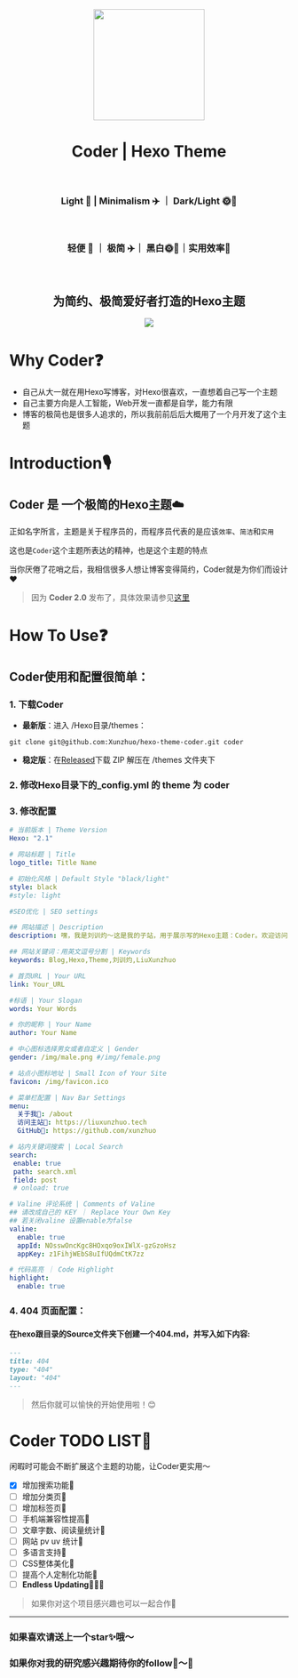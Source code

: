 <div align = "center">
  <img src="https://picreso.oss-cn-beijing.aliyuncs.com/boycoder.png" width="200px" />
  <h1> Coder | Hexo Theme</h1>
  <br>
  <h3> Light 🌲 | Minimalism ✈️ ｜ Dark/Light 🌞🌛</h3>
  <br>
  <h3>
    轻便 🌲 ｜ 极简 ✈️｜ 黑白🌞🌛｜实用效率🔨
  </h3>
  <br>
  <h2>为简约、极简爱好者打造的Hexo主题</h2>
  <img src="https://github.com/xunzhuo/hexo-theme-coder/raw/master/source/doc/hexocoder.png" />
</div>



# Why Coder❓

+ 自己从大一就在用Hexo写博客，对Hexo很喜欢，一直想着自己写一个主题
+ 自己主要方向是人工智能，Web开发一直都是自学，能力有限
+ 博客的极简也是很多人追求的，所以我前前后后大概用了一个月开发了这个主题

# Introduction🎙️

## Coder 是 一个极简的Hexo主题☁️

正如名字所言，主题是关于程序员的，而程序员代表的是应该`效率`、`简洁`和`实用`

这也是`Coder`这个主题所表达的精神，也是这个主题的特点

当你厌倦了花哨之后，我相信很多人想让博客变得简约，Coder就是为你们而设计❤️

> 因为 **Coder 2.0** 发布了，具体效果请参见[这里](https://www.liuxunzhuo.top)


# How To Use❓

## Coder使用和配置很简单：

### 1. 下载Coder

+ **最新版**：进入 /Hexo目录/themes：

``` shell
git clone git@github.com:Xunzhuo/hexo-theme-coder.git coder
```

+ **稳定版**：在[Released](https://github.com/Xunzhuo/hexo-theme-coder/releases/tag/2.0)下载 ZIP 解压在 /themes 文件夹下

### 2. 修改Hexo目录下的_config.yml 的 **theme** 为 **coder**

### 3. 修改配置

````yaml
# 当前版本 | Theme Version
Hexo: "2.1"

# 网站标题 | Title
logo_title: Title Name

# 初始化风格 | Default Style "black/light"
style: black
#style: light

#SEO优化 | SEO settings

## 网站描述 | Description
description: 嘿，我是刘训灼～这是我的子站，用于展示写的Hexo主题：Coder。欢迎访问！

## 网站关键词：用英文逗号分割 | Keywords
keywords: Blog,Hexo,Theme,刘训灼,LiuXunzhuo

# 首页URL | Your URL
link: Your_URL

#标语 | Your Slogan
words: Your Words

# 你的昵称 | Your Name
author: Your Name

# 中心图标选择男女或者自定义 | Gender
gender: /img/male.png #/img/female.png

# 站点小图标地址 | Small Icon of Your Site
favicon: /img/favicon.ico

# 菜单栏配置 | Nav Bar Settings
menu:
  关于我👀: /about
  访问主站🎉: https://liuxunzhuo.tech
  GitHub🐒: https://github.com/xunzhuo

# 站内关键词搜索 | Local Search
search:
 enable: true
 path: search.xml
 field: post
 # onload: true

# Valine 评论系统 | Comments of Valine
## 请改成自己的 KEY ｜ Replace Your Own Key
## 若关闭valine 设置enable为false 
valine:
  enable: true
  appId: NOsswOncKgc8HOxqo9oxIWlX-gzGzoHsz
  appKey: z1FihjWEbS8uIfUQdmCtK7zz

# 代码高亮 ｜ Code Highlight
highlight:
  enable: true
````

### 4. 404 页面配置：

#### 在hexo跟目录的Source文件夹下创建一个404.md，并写入如下内容:

``` markdown
---
title: 404
type: "404"
layout: "404"
---
```

> 然后你就可以愉快的开始使用啦！😊

# Coder TODO LIST🌟

闲暇时可能会不断扩展这个主题的功能，让Coder更实用～

- [x] 增加搜索功能🌲
- [ ] 增加分类页🌲
- [ ] 增加标签页🌲
- [ ] 手机端兼容性提高🌲
- [ ] 文章字数、阅读量统计🌲
- [ ] 网站 pv uv 统计🌲
- [ ] 多语言支持🌲
- [ ] CSS整体美化🌲
- [ ] 提高个人定制化功能🌲
- [ ] **Endless Updating**🌲🌲🌲

> 如果你对这个项目感兴趣也可以一起合作🤝

---

### 如果喜欢请送上一个star✨哦～

### 如果你对我的研究感兴趣期待你的follow👬～🌈

